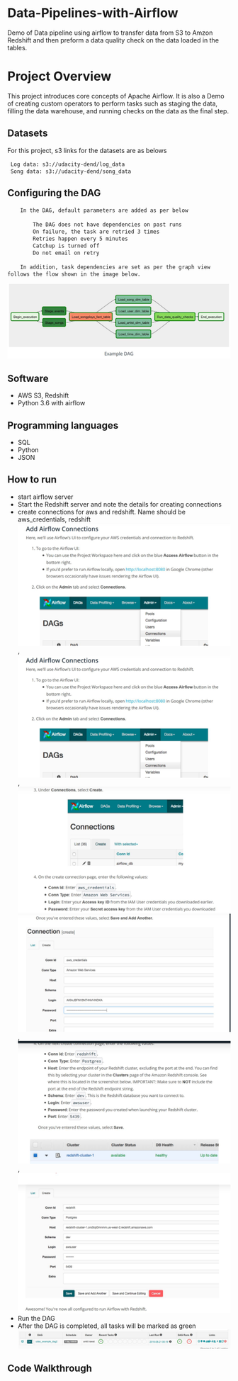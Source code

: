 # Data-Pipelines-with-Airflow
 Demo of Data pipeline using airflow to transfer data from S3 to Amzon Redshift
 and then preform a data quality check on the data loaded in the tables.

# Project Overview

 This project introduces core concepts of Apache Airflow. It is also a Demo of
 creating custom operators to perform tasks such as staging the data,
 filling the data warehouse, and running checks on the data as the final step.

## Datasets

 For this project, s3 links for the datasets are as belows

     Log data: s3://udacity-dend/log_data
     Song data: s3://udacity-dend/song_data


## Configuring the DAG

        In the DAG, default parameters are added as per below

            The DAG does not have dependencies on past runs
            On failure, the task are retried 3 times
            Retries happen every 5 minutes
            Catchup is turned off
            Do not email on retry

        In addition, task dependencies are set as per the graph view follows the flow shown in the image below.

 ![](Project%20Flow.JPG)

## Software

*  AWS S3, Redshift
*  Python 3.6 with airflow

## Programming languages

*  SQL
*  Python
*  JSON

## How to run

*  start airflow server
*  Start the Redshift server and note the details for creating connections
*  create connections for aws and redshift. Name should be aws_credentials, redshift
        ![](AirFlow%20Connection%201.JPG), ![](AirFlow%20Connection%201.JPG),![](AirFlow%20Connection%202.JPG)
        ![](AirFlow%20Connection%203.JPG),![](AirFlow%20Connection%204.JPG),![](AirFlow%20Connection%205.JPG)
* Run the DAG
* After the DAG is completed, all tasks will be marked as green
        ![](DAG%20Success.JPG)

## Code Walkthrough

